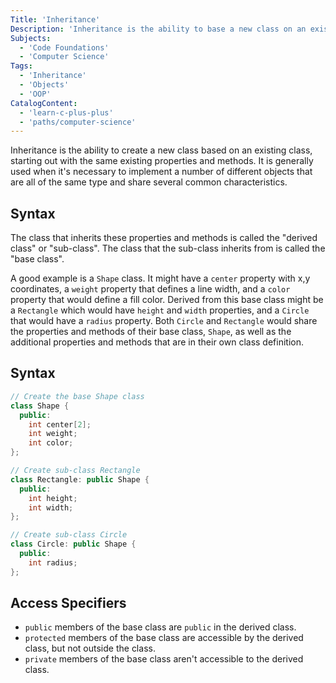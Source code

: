 ```yaml
---
Title: 'Inheritance'
Description: 'Inheritance is the ability to base a new class on an existing class, creating a class that starts out with the same properties and methods as the existing class.'
Subjects:
  - 'Code Foundations'
  - 'Computer Science'
Tags:
  - 'Inheritance'
  - 'Objects'
  - 'OOP'
CatalogContent:
  - 'learn-c-plus-plus'
  - 'paths/computer-science'
---
```


Inheritance is the ability to create a new class based on an existing class, starting out with the same existing properties and methods. It is generally used when it's necessary to implement a number of different objects that are all of the same type and share several common characteristics.

## Syntax

The class that inherits these properties and methods is called the "derived class" or "sub-class". The class that the sub-class inherits from is called the "base class".

A good example is a `Shape` class. It might have a `center` property with x,y coordinates, a `weight` property that defines a line width, and a `color` property that would define a fill color. Derived from this base class might be a `Rectangle` which would have `height` and `width` properties, and a `Circle` that would have a `radius` property. Both `Circle` and `Rectangle` would share the properties and methods of their base class, `Shape`, as well as the additional properties and methods that are in their own class definition.

## Syntax

```cpp
// Create the base Shape class
class Shape {
  public:
    int center[2];
    int weight;
    int color;
};

// Create sub-class Rectangle
class Rectangle: public Shape {
  public:
    int height;
    int width;
};

// Create sub-class Circle
class Circle: public Shape {
  public:
    int radius;
};
```

## Access Specifiers

- `public` members of the base class are `public` in the derived class.
- `protected` members of the base class are accessible by the derived class, but not outside the class.
- `private` members of the base class aren't accessible to the derived class.
